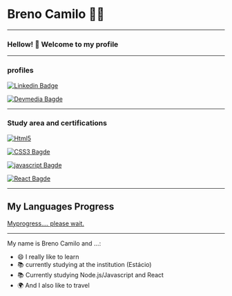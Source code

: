 <!--
**BrenoCamiloDev/BrenoCamiloDev** is a ✨ _special_ ✨ repository because its `README.md` (this file) appears on your GitHub profile.

Here are some ideas to get you started:

- 🔭 I’m currently working on ...
- 🌱 I’m currently learning ...
- 👯 I’m looking to collaborate on ...
- 🤔 I’m looking for help with ...
- 💬 Ask me about ...
- 📫 How to reach me: ...
- 😄 Pronouns: ...
- ⚡ Fun fact: ...
-->

# Breno Camilo 👨‍💻
---
### Hellow! 🖖 Welcome to my profile
---
### profiles

[![Linkedin Badge](https://img.shields.io/badge/-LinkedIn-blue?style=flat-square&logo=Linkedin&logoColor=white&link=https://www.linkedin.com/in/jrmarcelo/)](https://www.linkedin.com/in/breno-camilo-321112204/)

[![Devmedia Bagde](https://img.shields.io/badge/-DevMedia-green)](https://www.devmedia.com.br/perfil/camilo-11)

---
### Study area and certifications


[![Html5](https://img.shields.io/badge/HTML5-E34F26?style=for-the-badge&logo=html5&logoColor=white)](https://www.devmedia.com.br/certificado/tecnologia/html/camilo-11)


[![CSS3 Bagde](https://img.shields.io/badge/CSS3-1572B6?style=for-the-badge&logo=css3&logoColor=white)](https://www.devmedia.com.br/certificado/tecnologia/css/camilo-11)


[![javascript Bagde](https://img.shields.io/badge/JavaScript-323330?style=for-the-badge&logo=javascript&logoColor=F7DF1E)](https://www.devmedia.com.br/certificado/tecnologia/javascript/camilo-11)

[![React Bagde](https://img.shields.io/badge/React-20232A?style=for-the-badge&logo=react&logoColor=61DAFB)](https://www.devmedia.com.br/certificado/tecnologia/react/camilo-11)

---
## My Languages Progress

[Myprogress.... please wait.](https://github-readme-stats.vercel.app/api/top-langs/?username={BrenoCamiloDev}&theme=blue-green)


---
My name is Breno Camilo and ...:
- 😄 I really like to learn
 - 📚 currently studying at the institution (Estácio)
 - 📚 Currently studying Node.js/Javascript and React
 - 🌍 And I also like to travel
